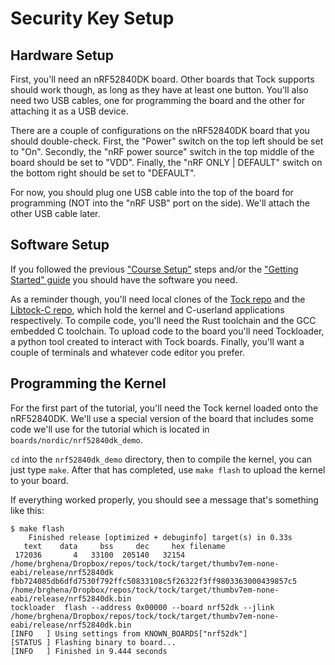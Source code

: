 # Security Key Setup

## Hardware Setup

First, you'll need an nRF52840DK board. Other boards that Tock supports should
work though, as long as they have at least one button. You'll also need two USB
cables, one for programming the board and the other for attaching it as a USB
device.

There are a couple of configurations on the nRF52840DK board that you should
double-check. First, the "Power" switch on the top left should be set to "On".
Secondly, the "nRF power source" switch in the top middle of the board should be
set to "VDD". Finally, the "nRF ONLY | DEFAULT" switch on the bottom right
should be set to "DEFAULT".

For now, you should plug one USB cable into the top of the board for programming
(NOT into the "nRF USB" port on the side). We'll attach the other USB cable
later.

## Software Setup

If you followed the previous ["Course Setup"](course_setup.md) steps and/or the
["Getting Started" guide](https://github.com/tock/tock/blob/master/doc/Getting_Started.md)
you should have the software you need.

As a reminder though, you'll need local clones of the
[Tock repo](https://github.com/tock/tock) and the
[Libtock-C repo](https://github.com/tock/libtock-c), which hold the kernel and
C-userland applications respectively. To compile code, you'll need the Rust
toolchain and the GCC embedded C toolchain. To upload code to the board you'll
need Tockloader, a python tool created to interact with Tock boards. Finally,
you'll want a couple of terminals and whatever code editor you prefer.

## Programming the Kernel

For the first part of the tutorial, you'll need the Tock kernel loaded onto the
nRF52840DK. We'll use a special version of the board that includes some code
we'll use for the tutorial which is located in `boards/nordic/nrf52840dk_demo`.

`cd` into the `nrf52840dk_demo` directory, then to compile the kernel, you can just type
`make`. After that has completed, use `make flash` to upload the kernel to your
board.

If everything worked properly, you should see a message that's something like
this:

```
$ make flash
    Finished release [optimized + debuginfo] target(s) in 0.33s
   text	   data	    bss	    dec	    hex	filename
 172036	      4	  33100	 205140	  32154	/home/brghena/Dropbox/repos/tock/tock/target/thumbv7em-none-eabi/release/nrf52840dk
fbb724085db6dfd7530f792ffc50833108c5f26322f3ff9803363000439857c5  /home/brghena/Dropbox/repos/tock/tock/target/thumbv7em-none-eabi/release/nrf52840dk.bin
tockloader  flash --address 0x00000 --board nrf52dk --jlink /home/brghena/Dropbox/repos/tock/tock/target/thumbv7em-none-eabi/release/nrf52840dk.bin
[INFO   ] Using settings from KNOWN_BOARDS["nrf52dk"]
[STATUS ] Flashing binary to board...
[INFO   ] Finished in 9.444 seconds
```
